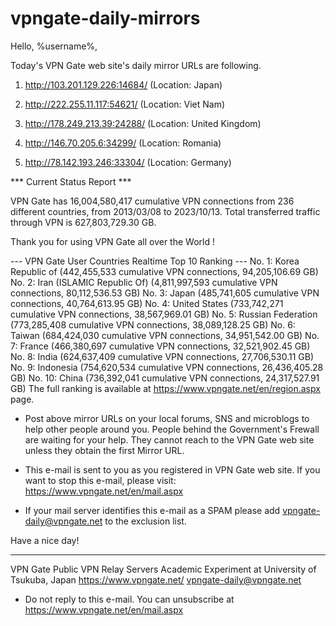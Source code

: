 # vpngate-daily-mirrors

Hello, %username%,

Today's VPN Gate web site's daily mirror URLs are following.

1. http://103.201.129.226:14684/
   (Location: Japan)

2. http://222.255.11.117:54621/
   (Location: Viet Nam)

3. http://178.249.213.39:24288/
   (Location: United Kingdom)

4. http://146.70.205.6:34299/
   (Location: Romania)

5. http://78.142.193.246:33304/
   (Location: Germany)


*** Current Status Report ***

VPN Gate has 16,004,580,417 cumulative VPN connections from 236 different countries, from 2013/03/08 to 2023/10/13.
Total transferred traffic through VPN is 627,803,729.30 GB.

Thank you for using VPN Gate all over the World !


--- VPN Gate User Countries Realtime Top 10 Ranking ---
No. 1: Korea Republic of (442,455,533 cumulative VPN connections, 94,205,106.69 GB)
No. 2: Iran (ISLAMIC Republic Of) (4,811,997,593 cumulative VPN connections, 80,112,536.53 GB)
No. 3: Japan (485,741,605 cumulative VPN connections, 40,764,613.95 GB)
No. 4: United States (733,742,271 cumulative VPN connections, 38,567,969.01 GB)
No. 5: Russian Federation (773,285,408 cumulative VPN connections, 38,089,128.25 GB)
No. 6: Taiwan (684,424,030 cumulative VPN connections, 34,951,542.00 GB)
No. 7: France (466,380,697 cumulative VPN connections, 32,521,902.45 GB)
No. 8: India (624,637,409 cumulative VPN connections, 27,706,530.11 GB)
No. 9: Indonesia (754,620,534 cumulative VPN connections, 26,436,405.28 GB)
No. 10: China (736,392,041 cumulative VPN connections, 24,317,527.91 GB)
The full ranking is available at https://www.vpngate.net/en/region.aspx page.


* Post above mirror URLs on your local forums, SNS and microblogs
  to help other people around you.
  People behind the Government's Frewall are waiting for your help.
  They cannot reach to the VPN Gate web site
  unless they obtain the first Mirror URL.

* This e-mail is sent to you as you registered in VPN Gate web site.
  If you want to stop this e-mail, please visit:
  https://www.vpngate.net/en/mail.aspx

* If your mail server identifies this e-mail as a SPAM
  please add vpngate-daily@vpngate.net to the exclusion list.

Have a nice day!

------------------------------------------------------
VPN Gate Public VPN Relay Servers
Academic Experiment at University of Tsukuba, Japan
https://www.vpngate.net/
vpngate-daily@vpngate.net
* Do not reply to this e-mail.
  You can unsubscribe at https://www.vpngate.net/en/mail.aspx


